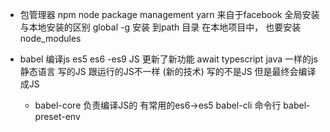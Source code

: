 - 包管理器
  npm node package management
  yarn  来自于facebook 
  全局安装  与本地安装的区别
  global -g 安装 到path 目录
  在本地项目中， 也要安装
  node_modules  


- babel  编译js 
    es5 es6 -es9
    JS 更新了新功能 await
    typescript  java 一样的js 静态语言
    写的JS 跟运行的JS不一样 (新的技术)
    写的不是JS 但是最终会编译成JS
    - babel-core  负责编译JS的
    有常用的es6->es5 
    babel-cli  命令行
    babel-preset-env 

